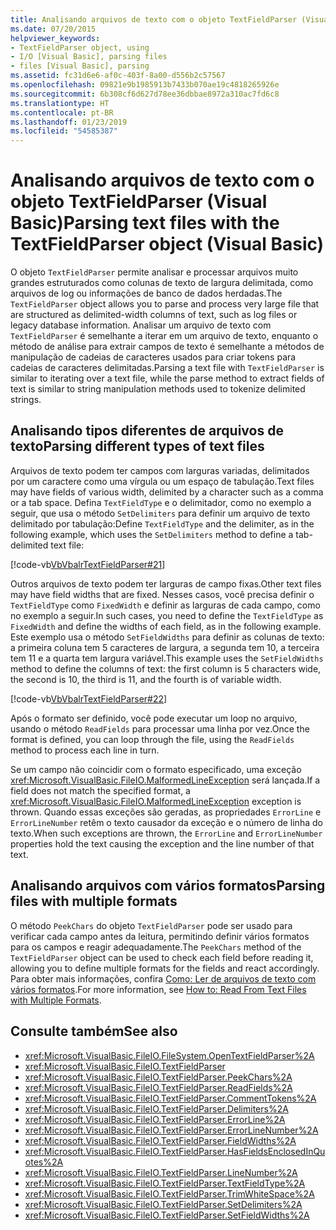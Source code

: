 ```yaml
---
title: Analisando arquivos de texto com o objeto TextFieldParser (Visual Basic)
ms.date: 07/20/2015
helpviewer_keywords:
- TextFieldParser object, using
- I/O [Visual Basic], parsing files
- files [Visual Basic], parsing
ms.assetid: fc31d6e6-af0c-403f-8a00-d556b2c57567
ms.openlocfilehash: 09821e9b1985913b7433b070ae19c4818265926e
ms.sourcegitcommit: 6b308cf6d627d78ee36dbbae8972a310ac7fd6c8
ms.translationtype: HT
ms.contentlocale: pt-BR
ms.lasthandoff: 01/23/2019
ms.locfileid: "54585387"
---
```

# <a name="parsing-text-files-with-the-textfieldparser-object-visual-basic"></a><span data-ttu-id="d85a2-102">Analisando arquivos de texto com o objeto TextFieldParser (Visual Basic)</span><span class="sxs-lookup"><span data-stu-id="d85a2-102">Parsing text files with the TextFieldParser object (Visual Basic)</span></span>
<span data-ttu-id="d85a2-103">O objeto `TextFieldParser` permite analisar e processar arquivos muito grandes estruturados como colunas de texto de largura delimitada, como arquivos de log ou informações de banco de dados herdadas.</span><span class="sxs-lookup"><span data-stu-id="d85a2-103">The `TextFieldParser` object allows you to parse and process very large file that are structured as delimited-width columns of text, such as log files or legacy database information.</span></span> <span data-ttu-id="d85a2-104">Analisar um arquivo de texto com `TextFieldParser` é semelhante a iterar em um arquivo de texto, enquanto o método de análise para extrair campos de texto é semelhante a métodos de manipulação de cadeias de caracteres usados para criar tokens para cadeias de caracteres delimitadas.</span><span class="sxs-lookup"><span data-stu-id="d85a2-104">Parsing a text file with `TextFieldParser` is similar to iterating over a text file, while the parse method to extract fields of text is similar to string manipulation methods used to tokenize delimited strings.</span></span>  
  
## <a name="parsing-different-types-of-text-files"></a><span data-ttu-id="d85a2-105">Analisando tipos diferentes de arquivos de texto</span><span class="sxs-lookup"><span data-stu-id="d85a2-105">Parsing different types of text files</span></span>  
 <span data-ttu-id="d85a2-106">Arquivos de texto podem ter campos com larguras variadas, delimitados por um caractere como uma vírgula ou um espaço de tabulação.</span><span class="sxs-lookup"><span data-stu-id="d85a2-106">Text files may have fields of various width, delimited by a character such as a comma or a tab space.</span></span> <span data-ttu-id="d85a2-107">Defina `TextFieldType` e o delimitador, como no exemplo a seguir, que usa o método `SetDelimiters` para definir um arquivo de texto delimitado por tabulação:</span><span class="sxs-lookup"><span data-stu-id="d85a2-107">Define `TextFieldType` and the delimiter, as in the following example, which uses the `SetDelimiters` method to define a tab-delimited text file:</span></span>  
  
 [!code-vb[VbVbalrTextFieldParser#21](../../../../visual-basic/developing-apps/development-with-my/codesnippet/VisualBasic/parsing-text-files-with-the-textfieldparser-object_1.vb)]  
  
 <span data-ttu-id="d85a2-108">Outros arquivos de texto podem ter larguras de campo fixas.</span><span class="sxs-lookup"><span data-stu-id="d85a2-108">Other text files may have field widths that are fixed.</span></span> <span data-ttu-id="d85a2-109">Nesses casos, você precisa definir o `TextFieldType` como `FixedWidth` e definir as larguras de cada campo, como no exemplo a seguir.</span><span class="sxs-lookup"><span data-stu-id="d85a2-109">In such cases, you need to define the `TextFieldType` as `FixedWidth` and define the widths of each field, as in the following example.</span></span> <span data-ttu-id="d85a2-110">Este exemplo usa o método `SetFieldWidths` para definir as colunas de texto: a primeira coluna tem 5 caracteres de largura, a segunda tem 10, a terceira tem 11 e a quarta tem largura variável.</span><span class="sxs-lookup"><span data-stu-id="d85a2-110">This example uses the `SetFieldWidths` method to define the columns of text: the first column is 5 characters wide, the second is 10, the third is 11, and the fourth is of variable width.</span></span>  
  
 [!code-vb[VbVbalrTextFieldParser#22](../../../../visual-basic/developing-apps/development-with-my/codesnippet/VisualBasic/parsing-text-files-with-the-textfieldparser-object_2.vb)]  
  
 <span data-ttu-id="d85a2-111">Após o formato ser definido, você pode executar um loop no arquivo, usando o método `ReadFields` para processar uma linha por vez.</span><span class="sxs-lookup"><span data-stu-id="d85a2-111">Once the format is defined, you can loop through the file, using the `ReadFields` method to process each line in turn.</span></span>  
  
 <span data-ttu-id="d85a2-112">Se um campo não coincidir com o formato especificado, uma exceção <xref:Microsoft.VisualBasic.FileIO.MalformedLineException> será lançada.</span><span class="sxs-lookup"><span data-stu-id="d85a2-112">If a field does not match the specified format, a <xref:Microsoft.VisualBasic.FileIO.MalformedLineException> exception is thrown.</span></span> <span data-ttu-id="d85a2-113">Quando essas exceções são geradas, as propriedades `ErrorLine` e `ErrorLineNumber` retêm o texto causador da exceção e o número de linha do texto.</span><span class="sxs-lookup"><span data-stu-id="d85a2-113">When such exceptions are thrown, the `ErrorLine` and `ErrorLineNumber` properties hold the text causing the exception and the line number of that text.</span></span>  
  
## <a name="parsing-files-with-multiple-formats"></a><span data-ttu-id="d85a2-114">Analisando arquivos com vários formatos</span><span class="sxs-lookup"><span data-stu-id="d85a2-114">Parsing files with multiple formats</span></span>  
 <span data-ttu-id="d85a2-115">O método `PeekChars` do objeto `TextFieldParser` pode ser usado para verificar cada campo antes da leitura, permitindo definir vários formatos para os campos e reagir adequadamente.</span><span class="sxs-lookup"><span data-stu-id="d85a2-115">The `PeekChars` method of the `TextFieldParser` object can be used to check each field before reading it, allowing you to define multiple formats for the fields and react accordingly.</span></span> <span data-ttu-id="d85a2-116">Para obter mais informações, confira [Como: Ler de arquivos de texto com vários formatos](../../../../visual-basic/developing-apps/programming/drives-directories-files/how-to-read-from-text-files-with-multiple-formats.md).</span><span class="sxs-lookup"><span data-stu-id="d85a2-116">For more information, see [How to: Read From Text Files with Multiple Formats](../../../../visual-basic/developing-apps/programming/drives-directories-files/how-to-read-from-text-files-with-multiple-formats.md).</span></span>  
  
## <a name="see-also"></a><span data-ttu-id="d85a2-117">Consulte também</span><span class="sxs-lookup"><span data-stu-id="d85a2-117">See also</span></span>
- <xref:Microsoft.VisualBasic.FileIO.FileSystem.OpenTextFieldParser%2A>
- <xref:Microsoft.VisualBasic.FileIO.TextFieldParser>
- <xref:Microsoft.VisualBasic.FileIO.TextFieldParser.PeekChars%2A>
- <xref:Microsoft.VisualBasic.FileIO.TextFieldParser.ReadFields%2A>
- <xref:Microsoft.VisualBasic.FileIO.TextFieldParser.CommentTokens%2A>
- <xref:Microsoft.VisualBasic.FileIO.TextFieldParser.Delimiters%2A>
- <xref:Microsoft.VisualBasic.FileIO.TextFieldParser.ErrorLine%2A>
- <xref:Microsoft.VisualBasic.FileIO.TextFieldParser.ErrorLineNumber%2A>
- <xref:Microsoft.VisualBasic.FileIO.TextFieldParser.FieldWidths%2A>
- <xref:Microsoft.VisualBasic.FileIO.TextFieldParser.HasFieldsEnclosedInQuotes%2A>
- <xref:Microsoft.VisualBasic.FileIO.TextFieldParser.LineNumber%2A>
- <xref:Microsoft.VisualBasic.FileIO.TextFieldParser.TextFieldType%2A>
- <xref:Microsoft.VisualBasic.FileIO.TextFieldParser.TrimWhiteSpace%2A>
- <xref:Microsoft.VisualBasic.FileIO.TextFieldParser.SetDelimiters%2A>
- <xref:Microsoft.VisualBasic.FileIO.TextFieldParser.SetFieldWidths%2A>
